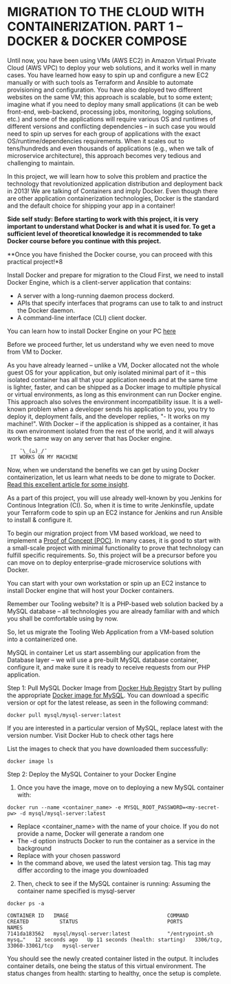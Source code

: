 # MIGRATION TO THE СLOUD WITH CONTAINERIZATION. PART 1 – DOCKER &AMP; DOCKER COMPOSE

Until now, you have been using VMs (AWS EC2) in Amazon Virtual Private Cloud (AWS VPC) to deploy your web solutions, and it works well 
in many cases. You have learned how easy to spin up and configure a new EC2 manually or with such tools as Terraform and Ansible to
automate provisioning and configuration. You have also deployed two different websites on the same VM; this approach is scalable, but
to some extent; imagine what if you need to deploy many small applications (it can be web front-end, web-backend, processing jobs, 
monitoring, logging solutions, etc.) and some of the applications will require various OS and runtimes of different versions and 
conflicting dependencies – in such case you would need to spin up serves for each group of applications with the exact 
OS/runtime/dependencies requirements. When it scales out to tens/hundreds and even thousands of applications (e.g., when we
talk of microservice architecture), this approach becomes very tedious and challenging to maintain.

In this project, we will learn how to solve this problem and practice the technology that revolutionized application distribution
and deployment back in 2013! We are talking of Containers and imply Docker. Even though there are other application containerization
technologies, Docker is the standard and the default choice for shipping your app in a container!


**Side self study: Before starting to work with this project, it is very important to understand what Docker is and what it is used for.
To get a sufficient level of theoretical knowledge it is recommended to take Docker course before you continue with this project.**


**Once you have finished the Docker course, you can proceed with this practical project!*8

Install Docker and prepare for migration to the Cloud
First, we need to install Docker Engine, which is a client-server application that contains:


- A server with a long-running daemon process dockerd.
- APIs that specify interfaces that programs can use to talk to and instruct the Docker daemon.
- A command-line interface (CLI) client docker.


You can learn how to install Docker Engine on your PC [here](https://docs.docker.com/engine/install/)


Before we proceed further, let us understand why we even need to move from VM to Docker.

As you have already learned – unlike a VM, Docker allocated not the whole guest OS for your application, but only isolated minimal
part of it – this isolated container has all that your application needs and at the same time is lighter, faster, and can be shipped
as a Docker image to multiple physical or virtual environments, as long as this environment can run Docker engine. This approach 
also solves the environment incompatibility issue. It is a well-known problem when a developer sends his application to you, you 
try to deploy it, deployment fails, and the developer replies, "- It works on my machine!". With Docker – if the application is
shipped as a container, it has its own environment isolated from the rest of the world, and it will always work the same way on 
any server that has Docker engine.


```
    ¯\_(ﭣ)_/¯
 IT WORKS ON MY MACHINE
```


Now, when we understand the benefits we can get by using Docker containerization, let us learn what needs to be done to migrate to
Docker. [Read this excellent article for some insight](https://www.accenture.com/us-en/blogs/software-engineering-blog).


As a part of this project, you will use already well-known by you Jenkins for Continous Integration (CI). So, when it is time to 
write Jenkinsfile, update your Terraform code to spin up an EC2 instance for Jenkins and run Ansible to install & configure it.

To begin our migration project from VM based workload, we need to implement a [Proof of Concept (POC)](https://en.wikipedia.org/wiki/Proof_of_concept). 
In many cases, it is good to start with a small-scale project with minimal functionality to prove that technology can fulfill specific 
requirements. So, this project will be a precursor before you can move on to deploy enterprise-grade microservice solutions with Docker.

You can start with your own workstation or spin up an EC2 instance to install Docker engine that will host your Docker containers.

Remember our Tooling website? It is a PHP-based web solution backed by a MySQL database – all technologies you are already 
familiar with and which you shall be comfortable using by now.

So, let us migrate the Tooling Web Application from a VM-based solution into a containerized one.

MySQL in container
Let us start assembling our application from the Database layer – we will use a pre-built MySQL database container, configure it,
and make sure it is ready to receive requests from our PHP application.

Step 1: Pull MySQL Docker Image from [Docker Hub Registry](https://hub.docker.com/)
Start by pulling the appropriate [Docker image for MySQL](https://hub.docker.com/_/mysql). 
You can download a specific version or opt for the latest release, as seen in the following command:


```
docker pull mysql/mysql-server:latest
```

If you are interested in a particular version of MySQL, replace latest with the version number. Visit Docker Hub to check other
tags here

List the images to check that you have downloaded them successfully:

```
docker image ls
```

Step 2: Deploy the MySQL Container to your Docker Engine
1. Once you have the image, move on to deploying a new MySQL container with:


```
docker run --name <container_name> -e MYSQL_ROOT_PASSWORD=<my-secret-pw> -d mysql/mysql-server:latest
```

- Replace <container_name> with the name of your choice. If you do not provide a name, Docker will generate a random one
- The -d option instructs Docker to run the container as a service in the background
- Replace <my-secret-pw> with your chosen password
- In the command above, we used the latest version tag. This tag may differ according to the image you downloaded
  
2. Then, check to see if the MySQL container is running: Assuming the container name specified is mysql-server

  
```
docker ps -a
```
  
  
  
```
CONTAINER ID   IMAGE                                COMMAND                  CREATED          STATUS                             PORTS                       NAMES
7141da183562   mysql/mysql-server:latest            "/entrypoint.sh mysq…"   12 seconds ago   Up 11 seconds (health: starting)   3306/tcp, 33060-33061/tcp   mysql-server
```
  
  
You should see the newly created container listed in the output. It includes container details, one being the status of this virtual
environment. The status changes from health: starting to healthy, once the setup is complete.
  
  
